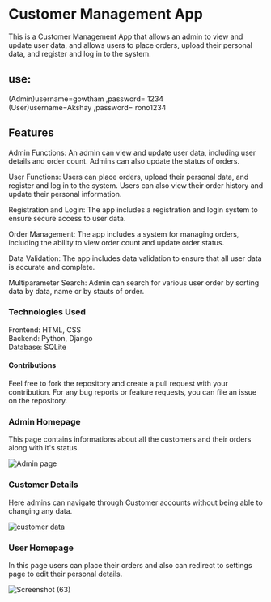 # Customer Management App

This is a Customer Management App that allows an admin to view and update user data, and allows users to place orders, upload their personal data, and register and log in to the system.

<h2>use:</h2>
(Admin)username=gowtham ,password= 1234<br>
(User)username=Akshay ,password= rono1234

<h2>Features</h2>

Admin Functions: An admin can view and update user data, including user details and order count. Admins can also update the status of orders.

User Functions: Users can place orders, upload their personal data, and register and log in to the system. Users can also view their order history and update their personal information.

Registration and Login: The app includes a registration and login system to ensure secure access to user data.

Order Management: The app includes a system for managing orders, including the ability to view order count and update order status.

Data Validation: The app includes data validation to ensure that all user data is accurate and complete.

Multiparameter Search: Admin can search for various user order by sorting data by data, name or by stauts of order.

<h3>Technologies Used</h3>
Frontend: HTML, CSS<br>
Backend: Python, Django<br>
Database: SQLite<br>

<h4>Contributions</h4> Feel free to fork the repository and create a pull request with your contribution. For any bug reports or feature requests, you can file an issue on the repository.

<h3>Admin Homepage</h3>

This page contains informations about all the customers and their orders along with it's status.

![Admin page](https://user-images.githubusercontent.com/116723241/212699299-44475b28-c651-4763-ac83-6677facc52d5.png)<br>

<h3>Customer Details</h3>

Here admins can navigate through Customer accounts without being able to changing any data.

![customer data](https://user-images.githubusercontent.com/116723241/212699362-7ea9a5f9-acb9-458b-9675-70d2dd062e49.png)<br>

<h3>User Homepage</h3>

In this page users can place their orders and also can redirect to settings page to edit their personal details. 

![Screenshot (63)](https://user-images.githubusercontent.com/116723241/212813924-620963d5-bd9c-4702-81ac-7ec21a7e5e3c.png)<br>


